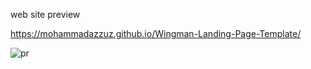
web site preview


https://mohammadazzuz.github.io/Wingman-Landing-Page-Template/


![pr](https://user-images.githubusercontent.com/112818173/196048539-452fb5da-44a9-47bf-a555-4d15d1994639.png)
